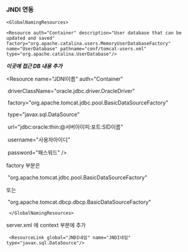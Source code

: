 ### JNDI 연동


```
<GlobalNamingResources>

<Resource auth="Container" description="User database that can be updated and saved" factory="org.apache.catalina.users.MemoryUserDatabaseFactory" name="UserDatabase" pathname="conf/tomcat-users.xml" type="org.apache.catalina.UserDatabase"/>
```
***이곳에 접근 DB 내용 추가***

 <Resource name="JDNI이름" auth="Container"

​       driverClassName="oracle.jdbc.driver.OracleDriver"

​       factory="org.apache.tomcat.jdbc.pool.BasicDataSourceFactory"

​       type="javax.sql.DataSource"

​       url="jdbc:oracle:thin:@서버아이피:포트:SID이름"

​       username="사용자아이디"

​       password="패스워드" />



factory 부분은

​     "org.apache.tomcat.jdbc.pool.BasicDataSourceFactory"     

또는

​    "org.apache.tomcat.dbcp.dbcp.BasicDataSourceFactory"


```
 </GlobalNamingResources>
```
server.xml  에 context 부분에  추가
```
 <ResourceLink global="JNDI네임" name="JNDI네임" type="javax.sql.DataSource"/>
 ```
